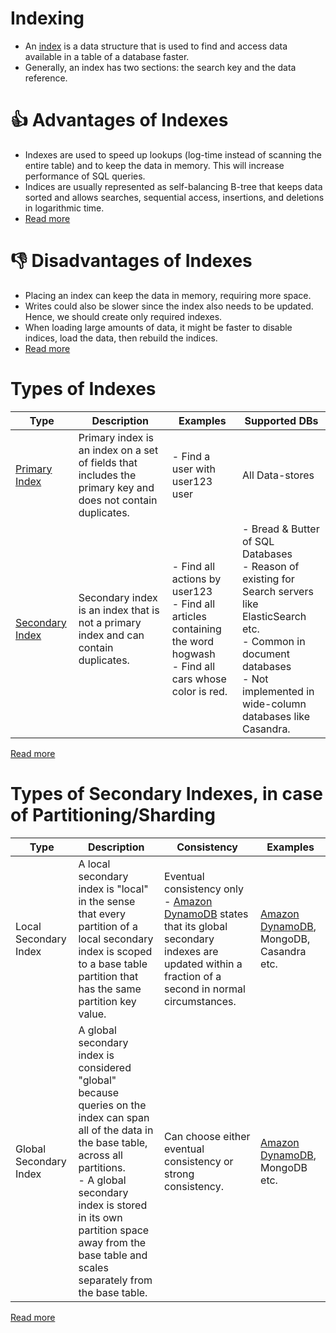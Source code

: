 # Indexing
- An [index](https://www.geeksforgeeks.org/indexing-in-databases-set-1/) is a data structure that is used to find and access data available in a table of a database faster.
- Generally, an index has two sections: the search key and the data reference.

# :+1: Advantages of Indexes
- Indexes are used to speed up lookups (log-time instead of scanning the entire table) and to keep the data in memory. This will increase performance of SQL queries.
- Indices are usually represented as self-balancing B-tree that keeps data sorted and allows searches, sequential access, insertions, and deletions in logarithmic time.
- [Read more](https://github.com/donnemartin/system-design-primer#use-good-indices)

# :-1: Disadvantages of Indexes
- Placing an index can keep the data in memory, requiring more space.
- Writes could also be slower since the index also needs to be updated. Hence, we should create only required indexes.
- When loading large amounts of data, it might be faster to disable indices, load the data, then rebuild the indices.
- [Read more](https://github.com/donnemartin/system-design-primer#use-good-indices)

# Types of Indexes

| Type                                                                                              | Description                                                                                                 | Examples                                                                                                                   | Supported DBs                                                                                                                                                                                            |
|---------------------------------------------------------------------------------------------------|-------------------------------------------------------------------------------------------------------------|----------------------------------------------------------------------------------------------------------------------------|----------------------------------------------------------------------------------------------------------------------------------------------------------------------------------------------------------|
| [Primary Index](https://pediaa.com/what-is-the-difference-between-primary-and-secondary-index/)   | Primary index is an index on a set of fields that includes the primary key and does not contain duplicates. | - Find a user with user123 user                                                                                            | All Data-stores                                                                                                                                                                                          |
| [Secondary Index](https://pediaa.com/what-is-the-difference-between-primary-and-secondary-index/) | Secondary index is an index that is not a primary index and can contain duplicates.                         | - Find all actions by user123 <br/>- Find all articles containing the word hogwash<br/>- Find all cars whose color is red. | - Bread & Butter of SQL Databases<br/>- Reason of existing for Search servers like ElasticSearch etc.<br/>- Common in document databases<br/>- Not implemented in wide-column databases like Casandra.   |

[Read more](https://pediaa.com/what-is-the-difference-between-primary-and-secondary-index/)

# Types of Secondary Indexes, in case of Partitioning/Sharding

| Type                   | Description                                                                                                                                                                                                                                                                             | Consistency                                                                                                                                                                                                                         | Examples                                                                                                        |
|------------------------|-----------------------------------------------------------------------------------------------------------------------------------------------------------------------------------------------------------------------------------------------------------------------------------------|-------------------------------------------------------------------------------------------------------------------------------------------------------------------------------------------------------------------------------------|-----------------------------------------------------------------------------------------------------------------|
| Local Secondary Index  | A local secondary index is "local" in the sense that every partition of a local secondary index is scoped to a base table partition that has the same partition key value.                                                                                                              | Eventual consistency only<br/>- [Amazon DynamoDB](../../../2_AWSComponents/6_DatabaseServices/AmazonDynamoDB/Readme.md) states that its global secondary indexes are updated within a fraction of a second in normal circumstances. | [Amazon DynamoDB](../../../2_AWSComponents/6_DatabaseServices/AmazonDynamoDB/Readme.md), MongoDB, Casandra etc. |
| Global Secondary Index | A global secondary index is considered "global" because queries on the index can span all of the data in the base table, across all partitions.<br/>- A global secondary index is stored in its own partition space away from the base table and scales separately from the base table. | Can choose either eventual consistency or strong consistency.                                                                                                                                                                       | [Amazon DynamoDB](../../../2_AWSComponents/6_DatabaseServices/AmazonDynamoDB/Readme.md), MongoDB etc.           |

[Read more](https://docs.aws.amazon.com/amazondynamodb/latest/developerguide/SecondaryIndexes.html)